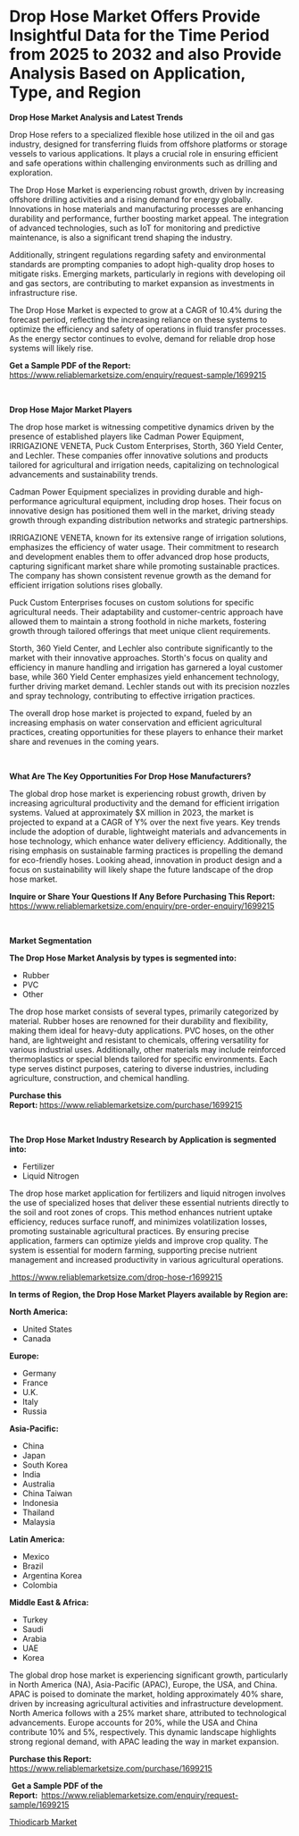 <p><h1>Drop Hose Market Offers Provide Insightful Data for the Time Period from 2025 to 2032 and also Provide Analysis Based on Application, Type, and Region</h1></p><p><strong>Drop Hose Market Analysis and Latest Trends</strong></p>
<p><p>Drop Hose refers to a specialized flexible hose utilized in the oil and gas industry, designed for transferring fluids from offshore platforms or storage vessels to various applications. It plays a crucial role in ensuring efficient and safe operations within challenging environments such as drilling and exploration.</p><p>The Drop Hose Market is experiencing robust growth, driven by increasing offshore drilling activities and a rising demand for energy globally. Innovations in hose materials and manufacturing processes are enhancing durability and performance, further boosting market appeal. The integration of advanced technologies, such as IoT for monitoring and predictive maintenance, is also a significant trend shaping the industry.</p><p>Additionally, stringent regulations regarding safety and environmental standards are prompting companies to adopt high-quality drop hoses to mitigate risks. Emerging markets, particularly in regions with developing oil and gas sectors, are contributing to market expansion as investments in infrastructure rise.</p><p>The Drop Hose Market is expected to grow at a CAGR of 10.4% during the forecast period, reflecting the increasing reliance on these systems to optimize the efficiency and safety of operations in fluid transfer processes. As the energy sector continues to evolve, demand for reliable drop hose systems will likely rise.</p></p>
<p><strong>Get a Sample PDF of the Report:&nbsp;</strong> <a href="https://www.reliablemarketsize.com/enquiry/request-sample/1699215?utm_campaign=3564&utm_medium=2&utm_source=Github&utm_content=ia&utm_term=30032025&utm_id=drop-hose">https://www.reliablemarketsize.com/enquiry/request-sample/1699215</a></p>
<p>&nbsp;</p>
<p><strong>Drop Hose Major Market Players</strong></p>
<p><p>The drop hose market is witnessing competitive dynamics driven by the presence of established players like Cadman Power Equipment, IRRIGAZIONE VENETA, Puck Custom Enterprises, Storth, 360 Yield Center, and Lechler. These companies offer innovative solutions and products tailored for agricultural and irrigation needs, capitalizing on technological advancements and sustainability trends.</p><p>Cadman Power Equipment specializes in providing durable and high-performance agricultural equipment, including drop hoses. Their focus on innovative design has positioned them well in the market, driving steady growth through expanding distribution networks and strategic partnerships.</p><p>IRRIGAZIONE VENETA, known for its extensive range of irrigation solutions, emphasizes the efficiency of water usage. Their commitment to research and development enables them to offer advanced drop hose products, capturing significant market share while promoting sustainable practices. The company has shown consistent revenue growth as the demand for efficient irrigation solutions rises globally.</p><p>Puck Custom Enterprises focuses on custom solutions for specific agricultural needs. Their adaptability and customer-centric approach have allowed them to maintain a strong foothold in niche markets, fostering growth through tailored offerings that meet unique client requirements.</p><p>Storth, 360 Yield Center, and Lechler also contribute significantly to the market with their innovative approaches. Storth's focus on quality and efficiency in manure handling and irrigation has garnered a loyal customer base, while 360 Yield Center emphasizes yield enhancement technology, further driving market demand. Lechler stands out with its precision nozzles and spray technology, contributing to effective irrigation practices.</p><p>The overall drop hose market is projected to expand, fueled by an increasing emphasis on water conservation and efficient agricultural practices, creating opportunities for these players to enhance their market share and revenues in the coming years.</p></p>
<p>&nbsp;</p>
<p><strong>What Are The Key Opportunities For Drop Hose Manufacturers?</strong></p>
<p><p>The global drop hose market is experiencing robust growth, driven by increasing agricultural productivity and the demand for efficient irrigation systems. Valued at approximately $X million in 2023, the market is projected to expand at a CAGR of Y% over the next five years. Key trends include the adoption of durable, lightweight materials and advancements in hose technology, which enhance water delivery efficiency. Additionally, the rising emphasis on sustainable farming practices is propelling the demand for eco-friendly hoses. Looking ahead, innovation in product design and a focus on sustainability will likely shape the future landscape of the drop hose market.</p></p>
<p><strong>Inquire or Share Your Questions If Any Before Purchasing This Report:</strong> <a href="https://www.reliablemarketsize.com/enquiry/pre-order-enquiry/1699215?utm_campaign=3564&utm_medium=2&utm_source=Github&utm_content=ia&utm_term=30032025&utm_id=drop-hose">https://www.reliablemarketsize.com/enquiry/pre-order-enquiry/1699215</a></p>
<p>&nbsp;</p>
<p><strong>Market Segmentation</strong></p>
<p><strong>The Drop Hose Market Analysis by types is segmented into:</strong></p>
<p><ul><li>Rubber</li><li>PVC</li><li>Other</li></ul></p>
<p><p>The drop hose market consists of several types, primarily categorized by material. Rubber hoses are renowned for their durability and flexibility, making them ideal for heavy-duty applications. PVC hoses, on the other hand, are lightweight and resistant to chemicals, offering versatility for various industrial uses. Additionally, other materials may include reinforced thermoplastics or special blends tailored for specific environments. Each type serves distinct purposes, catering to diverse industries, including agriculture, construction, and chemical handling.</p></p>
<p><strong>Purchase this Report:&nbsp;</strong><a href="https://www.reliablemarketsize.com/purchase/1699215?utm_campaign=3564&utm_medium=2&utm_source=Github&utm_content=ia&utm_term=30032025&utm_id=drop-hose">https://www.reliablemarketsize.com/purchase/1699215</a></p>
<p>&nbsp;</p>
<p><strong>The Drop Hose Market Industry Research by Application is segmented into:</strong></p>
<p><ul><li>Fertilizer</li><li>Liquid Nitrogen</li></ul></p>
<p><p>The drop hose market application for fertilizers and liquid nitrogen involves the use of specialized hoses that deliver these essential nutrients directly to the soil and root zones of crops. This method enhances nutrient uptake efficiency, reduces surface runoff, and minimizes volatilization losses, promoting sustainable agricultural practices. By ensuring precise application, farmers can optimize yields and improve crop quality. The system is essential for modern farming, supporting precise nutrient management and increased productivity in various agricultural operations.</p></p>
<p><a href="https://www.reliablemarketsize.com/drop-hose-r1699215?utm_campaign=3564&utm_medium=2&utm_source=Github&utm_content=ia&utm_term=30032025&utm_id=drop-hose">&nbsp;https://www.reliablemarketsize.com/drop-hose-r1699215</a></p>
<p><strong>In terms of Region, the Drop Hose Market Players available by Region are:</strong></p>
<p>
    <p> <strong> North America: </strong>
        <ul>
            <li>United States</li>
            <li>Canada</li>
        </ul>
        </p> 
    <p> <strong> Europe: </strong>
        <ul>
            <li>Germany</li>
            <li>France</li>
            <li>U.K.</li>
            <li>Italy</li>
            <li>Russia</li>
        </ul>
        </p> 
    <p> <strong> Asia-Pacific: </strong>
        <ul>
            <li>China</li>
            <li>Japan</li>
            <li>South Korea</li>
            <li>India</li>
            <li>Australia</li>
            <li>China Taiwan</li>
            <li>Indonesia</li>
            <li>Thailand</li>
            <li>Malaysia</li>
        </ul>
        </p> 
    <p> <strong> Latin America: </strong>
        <ul>
            <li>Mexico</li>
            <li>Brazil</li>
            <li>Argentina Korea</li>
            <li>Colombia</li>
        </ul>
        </p> 
    <p> <strong> Middle East & Africa: </strong>
        <ul>
            <li>Turkey</li>
            <li>Saudi</li>
            <li>Arabia</li>
            <li>UAE</li>
            <li>Korea</li>
        </ul>
    </p>
    </p>
<p><p>The global drop hose market is experiencing significant growth, particularly in North America (NA), Asia-Pacific (APAC), Europe, the USA, and China. APAC is poised to dominate the market, holding approximately 40% share, driven by increasing agricultural activities and infrastructure development. North America follows with a 25% market share, attributed to technological advancements. Europe accounts for 20%, while the USA and China contribute 10% and 5%, respectively. This dynamic landscape highlights strong regional demand, with APAC leading the way in market expansion.</p></p>
<p><strong>Purchase this Report: </strong><a href="https://www.reliablemarketsize.com/purchase/1699215?utm_campaign=3564&utm_medium=2&utm_source=Github&utm_content=ia&utm_term=30032025&utm_id=drop-hose">https://www.reliablemarketsize.com/purchase/1699215</a></p>
<p>&nbsp;<strong>Get a Sample PDF of the Report:&nbsp;&nbsp;</strong><a href="https://www.reliablemarketsize.com/enquiry/request-sample/1699215?utm_campaign=3564&utm_medium=2&utm_source=Github&utm_content=ia&utm_term=30032025&utm_id=drop-hose">https://www.reliablemarketsize.com/enquiry/request-sample/1699215</a></p>
<p><strong></strong></p>
<p><p><a href="https://github.com/groszsaoudrd/Market-Research-Report-List-1/blob/main/thiodicarb-market.md?utm_campaign=3564&utm_medium=2&utm_source=Github&utm_content=ia&utm_term=30032025&utm_id=drop-hose">Thiodicarb Market</a></p></p>